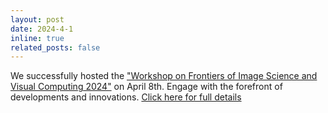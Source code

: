 ```yaml
---
layout: post
date: 2024-4-1
inline: true
related_posts: false
---
```

We successfully hosted the ["Workshop on Frontiers of Image Science and Visual Computing 2024"](https://hku.welight.fun/events/) on April 8th. Engage with the forefront of developments and innovations. [Click here for full details](https://hku.welight.fun/events/)